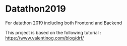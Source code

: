 # Datathon2019
For datathon 2019 including both Frontend and Backend


This project is based on the following tutorial :
https://www.valentinog.com/blog/drf/